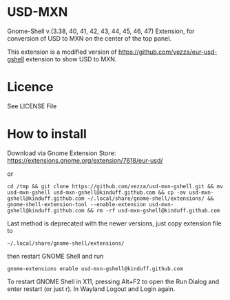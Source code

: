 # USD-MXN

Gnome-Shell v.(3.38, 40, 41, 42, 43, 44, 45, 46, 47) Extension, for conversion of USD to MXN on the center of the top panel.

This extension is a modified version of https://github.com/vezza/eur-usd-gshell extension to show USD to MXN.

# Licence

See LICENSE File

# How to install


Download via Gnome Extension Store: https://extensions.gnome.org/extension/7618/eur-usd/

or

```
cd /tmp && git clone https://github.com/vezza/usd-mxn-gshell.git && mv usd-mxn-gshell usd-mxn-gshell@kinduff.github.com && cp -av usd-mxn-gshell@kinduff.github.com ~/.local/share/gnome-shell/extensions/ && gnome-shell-extension-tool --enable-extension usd-mxn-gshell@kinduff.github.com && rm -rf usd-mxn-gshell@kinduff.github.com
```

Last method is deprecated with the newer versions, just copy extension file to

```
~/.local/share/gnome-shell/extensions/
```

then restart GNOME Shell and run

```
gnome-extensions enable usd-mxn-gshell@kinduff.github.com
```

To restart GNOME Shell in X11, pressing Alt+F2 to open the Run Dialog and enter restart
(or just r).
In Wayland Logout and Login again.
